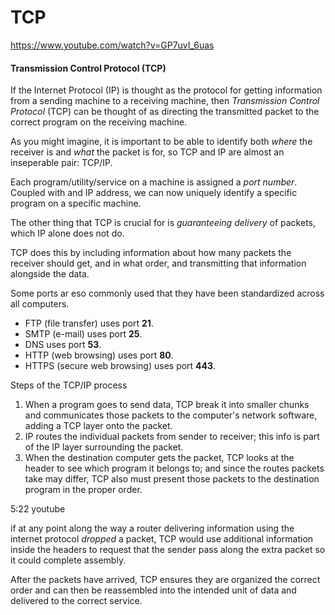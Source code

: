# TCP

https://www.youtube.com/watch?v=GP7uvI_6uas

#### Transmission Control Protocol (TCP)

If the Internet Protocol (IP) is thought as the protocol for getting information from a sending machine to a receiving machine, then *Transmission Control Protocol* (TCP) can be thought of as directing the transmitted packet to the correct program on the receiving machine.

As you might imagine, it is important to be able to identify both *where* the receiver is and *what* the packet is for, so TCP and IP are almost an inseperable pair: TCP/IP.

Each program/utility/service on a machine is assigned a *port number*. Coupled with and IP address, we can now uniquely identify a specific program on a specific machine.

The other thing that TCP is crucial for is *guaranteeing delivery* of packets, which IP alone does not do.

TCP does this by including information about how many packets the receiver should get, and in what order, and transmitting that information alongside the data.

Some ports ar eso commonly used that they have been standardized across all computers.

- FTP (file transfer) uses port **21**.
- SMTP (e-mail) uses port **25**.
- DNS uses port **53**.
- HTTP (web browsing) uses port **80**.
- HTTPS (secure web browsing) uses port **443**.

Steps of the TCP/IP process

1. When a program goes to send data, TCP break it into smaller chunks and communicates those packets to the computer's network software, adding a TCP layer onto the packet.
2. IP routes the individual packets from sender to receiver; this info is part of the IP layer surrounding the packet.
3. When the destination computer gets the packet, TCP looks at the header to see which program it belongs to; and since the routes packets take may differ, TCP also must present those packets to the destination program in the proper order.

5:22 youtube

if at any point along the way a router delivering information using the internet protocol *dropped* a packet, TCP would use additional information inside the headers to request that the sender pass along the extra packet so it could complete assembly.

After the packets have arrived, TCP ensures they are organized the correct order and can then be reassembled into the intended unit of data and delivered to the correct service.




